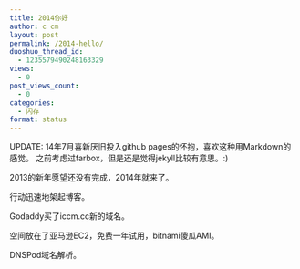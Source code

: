 ```yaml
---
title: 2014你好
author: c cm
layout: post
permalink: /2014-hello/
duoshuo_thread_id:
  - 1235579490248163329
views:
  - 0
post_views_count:
  - 0
categories:
  - 闪存
format: status
---
```

UPDATE:
14年7月喜新厌旧投入github pages的怀抱，喜欢这种用Markdown的感觉。
之前考虑过farbox，但是还是觉得jekyll比较有意思。:)

2013的新年愿望还没有完成，2014年就来了。

行动迅速地架起博客。

Godaddy买了iccm.cc新的域名。

空间放在了亚马逊EC2，免费一年试用，bitnami傻瓜AMI。

DNSPod域名解析。
